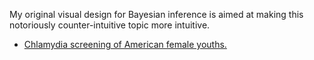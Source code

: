My original visual design for Bayesian inference is aimed at making this notoriously counter-intuitive topic more intuitive.

* [Chlamydia screening of American female youths.](https://bongbang.github.io/bayesian/chlamydia.html)
